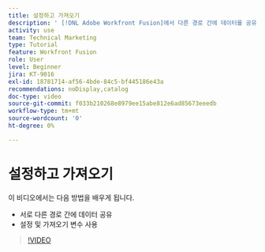 ```yaml
---
title: 설정하고 가져오기
description: ' [!DNL Adobe Workfront Fusion]에서 다른 경로 간에 데이터를 공유하고 설정 및 가져오기 변수를 사용하는 방법에 대해 알아봅니다.'
activity: use
team: Technical Marketing
type: Tutorial
feature: Workfront Fusion
role: User
level: Beginner
jira: KT-9016
exl-id: 18781714-af56-4bde-84c5-bf445186e43a
recommendations: noDisplay,catalog
doc-type: video
source-git-commit: f033b210268e8979ee15abe812e6ad85673eeedb
workflow-type: tm+mt
source-wordcount: '0'
ht-degree: 0%

---
```


# 설정하고 가져오기

이 비디오에서는 다음 방법을 배우게 됩니다.

* 서로 다른 경로 간에 데이터 공유
* 설정 및 가져오기 변수 사용

>[!VIDEO](https://video.tv.adobe.com/v/335275/?quality=12&learn=on)
